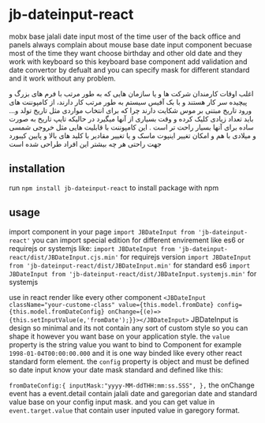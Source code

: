 # jb-dateinput-react

mobx base jalali date input 
most of the time user of the back office and panels always complain about mouse base date input component becuase most of the time they want choose birthday and other old date and they work with keyboard so this keyboard base component add validation and date convertor by defualt and you can specify mask for different standard and it work without any problem.

اغلب اوقات کارمندان شرکت ها و یا سازمان هایی که به طور مرتب با فرم های بزرگ و پیچیده سر کار هستند و با بک آفیس سیستم به طور مرتب کار دارند، از کامپوننت های ورود تاریخ مبتنی بر موس شکایت دارند چرا که برای انتخاب مواردی مثل تاریخ تولد و... باید تعداد زیادی کلیک کرده و وقت بسیاری از آنها میگیرد در حالیکه تایپ تاریخ به صورت ساده برای آنها بسیار راحت تر است . این کامپوننت با قابلیت هایی مثل خروجی شمسی و میلادی با هم و امکان تغییر اینپوت ماسک و یا تغییر مقادیر با کلید های بالا و پایین کیبورد جهت راحتی هر چه بیشتر این افراد طراحی شده است

## installation

run `npm install jb-dateinput-react` to install package with npm

## usage

import component in your page `import JBDateInput from 'jb-dateinput-react'`
you can import special edition for different envirement like es6 or requirejs or systemjs like:
`import JBDateInput from 'jb-dateinput-react/dist/JBDateInput.cjs.min'` for requirejs version
`import JBDateInput from 'jb-dateinput-react/dist/JBDateInput.min'` for standard es6
`import JBDateInput from 'jb-dateinput-react/dist/JBDateInput.systemjs.min'` for systemjs

use in react render like every other component
`<JBDateInput className="your-custome-class" value={this.model.fromDate} config={this.model.fromDateConfig} onChange={(e)=>{this.setInputValue(e,'fromDate');}}></JBDateInput>`
JBDateInput is design so minimal and its not contain any sort of custom style so you can shape it however you want base on your application style.
the `value` property is the string value you want to bind to Component for example `1998-01-04T00:00:00.000` and it is one way binded like every other react standard form element.
the  `config` property is object and must be defined so date input know your date mask standard and defined like this:

`fromDateConfig:{
    inputMask:"yyyy-MM-ddTHH:mm:ss.SSS",
 },`
 the onChange event has a event.detail contain jalali date and garegorian date and standard value base on your config input mask. and you can get value in `event.target.value` that contain user inputed value in garegory format.
 